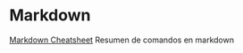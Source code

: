 # Markdown


[Markdown Cheatsheet](https://github.com/adam-p/markdown-here/wiki/Markdown-Cheatsheet#emphasis)
Resumen de comandos en markdown